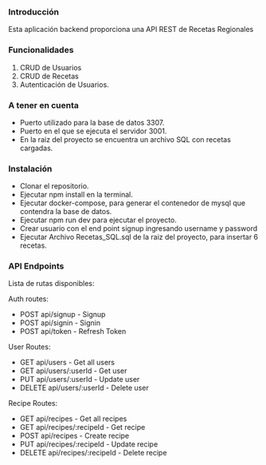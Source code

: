### Introducción 

Esta aplicación backend proporciona una API REST de Recetas Regionales

### Funcionalidades

1. CRUD de Usuarios
2. CRUD de Recetas
3. Autenticación de Usuarios.

### A tener en cuenta

- Puerto utilizado para la base de datos 3307.
- Puerto en el que se ejecuta el servidor 3001.
- En la raiz del proyecto se encuentra un archivo SQL con recetas cargadas.

### Instalación

- Clonar el repositorio.
- Ejecutar npm install en la terminal.
- Ejecutar docker-compose, para generar el contenedor de mysql que contendra la base de datos.
- Ejecutar npm run dev para ejecutar el proyecto.
- Crear usuario con el end point signup ingresando username y password
- Ejecutar Archivo Recetas_SQL.sql de la raiz del proyecto, para insertar 6 recetas.

### API Endpoints
Lista de rutas disponibles:

Auth routes:

- POST api/signup - Signup
- POST api/signin - Signin
- POST api/token - Refresh Token

User Routes: 

- GET api/users - Get all users
- GET api/users/:userId - Get user
- PUT api/users/:userId - Update user
- DELETE api/users/:userId - Delete user

Recipe Routes:

- GET api/recipes - Get all recipes
- GET api/recipes/:recipeId - Get recipe
- POST api/recipes - Create recipe
- PUT api/recipes/:recipeId - Update recipe
- DELETE api/recipes/:recipeId - Delete recipe